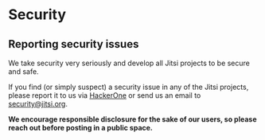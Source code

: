 # Security

## Reporting security issues

We take security very seriously and develop all Jitsi projects to be secure and safe.

If you find (or simply suspect) a security issue in any of the Jitsi projects, please report it to us via [HackerOne](https://hackerone.com/8x8) or send us an email to security@jitsi.org. 

**We encourage responsible disclosure for the sake of our users, so please reach out before posting in a public space.**
